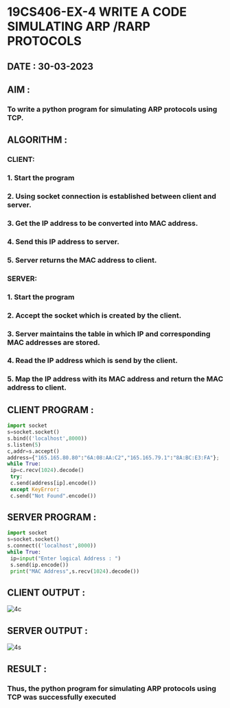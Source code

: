 # 19CS406-EX-4 WRITE A CODE SIMULATING ARP /RARP PROTOCOLS
## DATE : 30-03-2023
## AIM :
### To write a python program for simulating ARP protocols using TCP.
## ALGORITHM :
### CLIENT:
### 1. Start the program
### 2. Using socket connection is established between client and server.
### 3. Get the IP address to be converted into MAC address.
### 4. Send this IP address to server.
### 5. Server returns the MAC address to client.
### SERVER:
### 1. Start the program
### 2. Accept the socket which is created by the client.
### 3. Server maintains the table in which IP and corresponding MAC addresses are stored.
### 4. Read the IP address which is send by the client.
### 5. Map the IP address with its MAC address and return the MAC address to client.
## CLIENT PROGRAM :
```py
import socket
s=socket.socket()
s.bind(('localhost',8000))
s.listen(5)
c,addr=s.accept()
address={"165.165.80.80":"6A:08:AA:C2","165.165.79.1":"8A:BC:E3:FA"};
while True:
 ip=c.recv(1024).decode()
 try:
 c.send(address[ip].encode())
 except KeyError:
 c.send("Not Found".encode()) 
```
## SERVER PROGRAM :
```py
import socket
s=socket.socket()
s.connect(('localhost',8000))
while True:
 ip=input("Enter logical Address : ")
 s.send(ip.encode())
 print("MAC Address",s.recv(1024).decode())

```
## CLIENT OUTPUT :
![4c](https://github.com/ARSHADAHMEDM/EX-4/assets/128116503/e0c104e1-8b01-4e08-a3b9-9b448c19967a)


## SERVER OUTPUT :
![4s](https://github.com/ARSHADAHMEDM/EX-4/assets/128116503/7b3befbc-e0b2-42c4-9849-c8a96771ae08)



## RESULT :
### Thus, the python program for simulating ARP protocols using TCP was successfully executed

